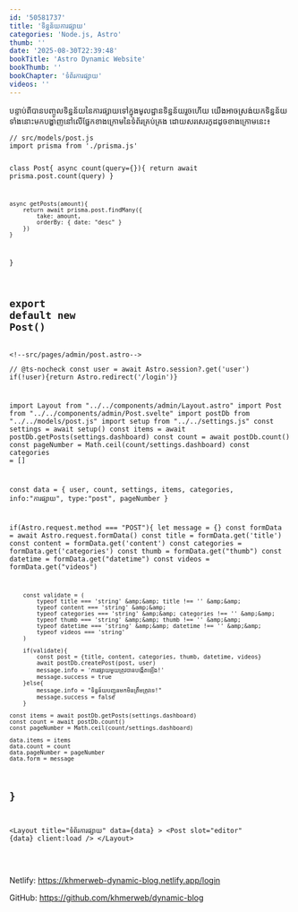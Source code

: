 ```yaml
---
id: '50581737'
title: 'ទិន្នន័យ​ការផ្សាយ'
categories: 'Node.js, Astro'
thumb: ''
date: '2025-08-30T22:39:48'
bookTitle: 'Astro Dynamic Website'
bookThumb: ''
bookChapter: 'ទំព័រ​ការផ្សាយ'
videos: ''
---
```

<p>បន្ទាប់​ពី​បាន​បញ្ចូល​ទិន្នន័យ​នៃ​ការផ្សាយ​​ទៅ​ក្នុង​មូលដ្ឋាន​ទិន្នន័យ​រួច​ហើយ យើង​អាច​ស្រង់​យក​ទិន្នន័យ​ទាំងនោះ​មក​បង្ហាញ​នៅ​លើ​​ផ្នែក​ខាង​ក្រោម​នៃ​ទំព័រ​គ្រប់គ្រង​ ដោយ​សរសេរ​កូដ​​​ដូច​ខាង​ក្រោម​នេះ​​៖</p><pre><code class="js javascript js-code">// src/models/post.js
import prisma from './prisma.js'

class Post{
    async count(query={}){
        return await prisma.post.count(query)
    }

    async getPosts(amount){
        return await prisma.post.findMany({ 
            take: amount, 
            orderBy: { date: "desc" }
        })
    }
}

export default new Post()</code></pre><pre><code class="js javascript js-code">&lt;!--src/pages/admin/post.astro--&gt;
---
// @ts-nocheck
const user = await Astro.session?.get('user')
if(!user){return Astro.redirect('/login')}

import Layout from "../../components/admin/Layout.astro"
import Post from "../../components/admin/Post.svelte"
import postDb from "../../models/post.js"
import setup from "../../settings.js"
const settings = await setup()
const items = await postDb.getPosts(settings.dashboard)
const count = await postDb.count()
const pageNumber = Math.ceil(count/settings.dashboard)
const categories = []

const data = { user, count, settings, items, categories, info:"ការផ្សាយ", type:"post", pageNumber }

if(Astro.request.method === "POST"){
    let message = {}
    const formData = await Astro.request.formData()
    const title = formData.get('title')
        const content = formData.get('content')
        const categories = formData.get('categories')
        const thumb = formData.get("thumb")
        const datetime = formData.get("datetime")
        const videos = formData.get("videos")

        const validate = (
            typeof title === 'string' &amp;&amp; title !== '' &amp;&amp;
            typeof content === 'string' &amp;&amp;
            typeof categories === 'string' &amp;&amp; categories !== '' &amp;&amp;
            typeof thumb === 'string' &amp;&amp; thumb !== '' &amp;&amp;
            typeof datetime === 'string' &amp;&amp; datetime !== '' &amp;&amp;
            typeof videos === 'string'
        )

        if(validate){
            const post = {title, content, categories, thumb, datetime, videos}
            await postDb.createPost(post, user)
            message.info = 'ការផ្សាយ​មួយ​ត្រូវ​បាន​បង្កើត​ឡើង!'
            message.success = true
        }else{
            message.info = "ទិន្នន័យ​បញ្ជូន​មក​មិន​ត្រឹមត្រូវ​ទេ!"
            message.success = false
        }

    const items = await postDb.getPosts(settings.dashboard)
    const count = await postDb.count()
    const pageNumber = Math.ceil(count/settings.dashboard)

    data.items = items
    data.count = count
    data.pageNumber = pageNumber
    data.form = message
}
---
 
&lt;Layout title="ទំព័រ​ការផ្សាយ" data={data} &gt;
    &lt;Post slot="editor" {data} client:load /&gt;
&lt;/Layout&gt;</code></pre><p>&nbsp;</p><p>Netlify: <a href="https://khmerweb-dynamic-blog.netlify.app/login">https://khmerweb-dynamic-blog.netlify.app/login</a></p><p>GitHub: <a href="https://github.com/khmerweb/dynamic-blog">https://github.com/khmerweb/dynamic-blog</a></p>